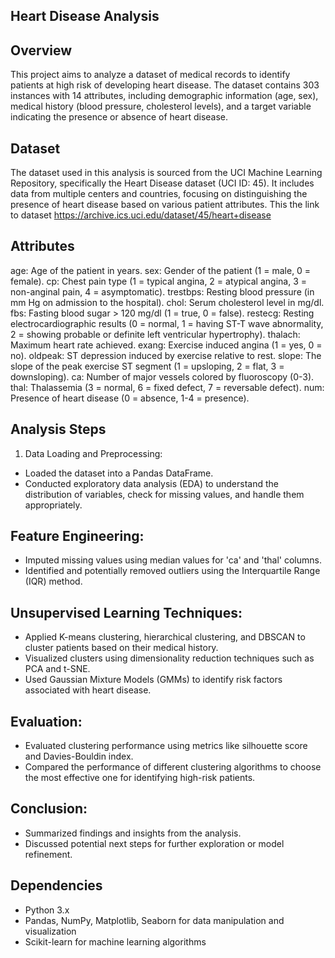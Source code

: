 ## Heart Disease Analysis

## Overview
This project aims to analyze a dataset of medical records to identify patients at high risk of developing heart disease. The dataset contains 303 instances with 14 attributes, including demographic information (age, sex), medical history (blood pressure, cholesterol levels), and a target variable indicating the presence or absence of heart disease.

## Dataset
The dataset used in this analysis is sourced from the UCI Machine Learning Repository, specifically the Heart Disease dataset (UCI ID: 45). It includes data from multiple centers and countries, focusing on distinguishing the presence of heart disease based on various patient attributes. This the link to dataset https://archive.ics.uci.edu/dataset/45/heart+disease 

## Attributes
age: Age of the patient in years.
sex: Gender of the patient (1 = male, 0 = female).
cp: Chest pain type (1 = typical angina, 2 = atypical angina, 3 = non-anginal pain, 4 = asymptomatic).
trestbps: Resting blood pressure (in mm Hg on admission to the hospital).
chol: Serum cholesterol level in mg/dl.
fbs: Fasting blood sugar > 120 mg/dl (1 = true, 0 = false).
restecg: Resting electrocardiographic results (0 = normal, 1 = having ST-T wave abnormality, 2 = showing probable or definite left ventricular hypertrophy).
thalach: Maximum heart rate achieved.
exang: Exercise induced angina (1 = yes, 0 = no).
oldpeak: ST depression induced by exercise relative to rest.
slope: The slope of the peak exercise ST segment (1 = upsloping, 2 = flat, 3 = downsloping).
ca: Number of major vessels colored by fluoroscopy (0-3).
thal: Thalassemia (3 = normal, 6 = fixed defect, 7 = reversable defect).
num: Presence of heart disease (0 = absence, 1-4 = presence).

## Analysis Steps
1. Data Loading and Preprocessing:
- Loaded the dataset into a Pandas DataFrame.
- Conducted exploratory data analysis (EDA) to understand the distribution of variables, check for missing values, and handle them appropriately.
  
## Feature Engineering:
- Imputed missing values using median values for 'ca' and 'thal' columns.
- Identified and potentially removed outliers using the Interquartile Range (IQR) method.
  
## Unsupervised Learning Techniques:
- Applied K-means clustering, hierarchical clustering, and DBSCAN to cluster patients based on their medical history.
- Visualized clusters using dimensionality reduction techniques such as PCA and t-SNE.
- Used Gaussian Mixture Models (GMMs) to identify risk factors associated with heart disease.
  
## Evaluation:
- Evaluated clustering performance using metrics like silhouette score and Davies-Bouldin index.
- Compared the performance of different clustering algorithms to choose the most effective one for identifying high-risk patients.
  
## Conclusion:
- Summarized findings and insights from the analysis.
- Discussed potential next steps for further exploration or model refinement.
  
## Dependencies
- Python 3.x
- Pandas, NumPy, Matplotlib, Seaborn for data manipulation and visualization
- Scikit-learn for machine learning algorithms
